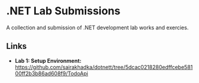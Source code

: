 # .NET Lab Submissions
A collection and submission of .NET development lab works and exercies. 

## Links
- **Lab 1: Setup Environment:** https://github.com/sairakhadka/dotnett/tree/5dcac0218280edffcebe58100ff2b3b86ad608f9/TodoApi
